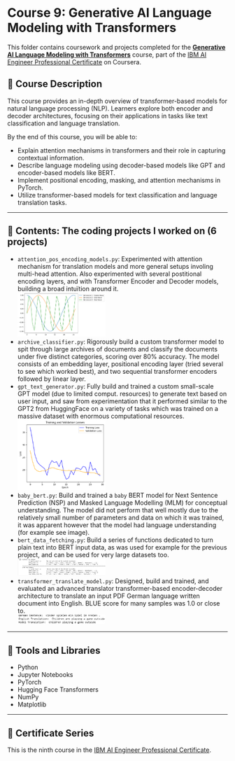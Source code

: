 # Course 9: Generative AI Language Modeling with Transformers

This folder contains coursework and projects completed for the **[Generative AI Language Modeling with Transformers](https://www.coursera.org/learn/generative-ai-language-modeling-with-transformers?specialization=ai-engineer)** course, part of the [IBM AI Engineer Professional Certificate](https://www.coursera.org/professional-certificates/ai-engineer) on Coursera.

## 🧠 Course Description

This course provides an in-depth overview of transformer-based models for natural language processing (NLP). Learners explore both encoder and decoder architectures, focusing on their applications in tasks like text classification and language translation.

By the end of this course, you will be able to:

- Explain attention mechanisms in transformers and their role in capturing contextual information.
- Describe language modeling using decoder-based models like GPT and encoder-based models like BERT.
- Implement positional encoding, masking, and attention mechanisms in PyTorch.
- Utilize transformer-based models for text classification and language translation tasks.

---

## 📂 Contents: The coding projects I worked on (6 projects)

- `attention_pos_encoding_models.py`: Experimented with attention mechanism for translation models and more general setups involing multi-head attention. Also experimented with several postitional encoding layers, and with Transformer Encoder and Decoder models, building a broad intuïtion around it. <br>
<img src="Images/cos_sin_waves.png" alt="cosinus_sinus_waves" width="200"/> <br>
- `archive_classifier.py`: Rigorously build a custom transformer model to spit through large archives of documents and classify the documents under five distinct categories, scoring over 80% accuracy. The model consists of an embedding layer, positional encoding layer (tried several to see which worked best), and two sequential transformer encoders followed by linear layer.
- `gpt_text_generator.py`: Fully build and trained a custom small-scale GPT model (due to limited comput. resources) to generate text based on user input, and saw from experimentation that it performed similar to the GPT2 from HuggingFace on a variety of tasks which was trained on a massive dataset with enormous computational resources. <br>
<img src="Images/model_training_gpt.png" alt="model_training_loss" width="200"/> <br>
- `baby_bert.py`: Build and trained a `baby` BERT model for Next Sentence Prediction (NSP) and Masked Language Modelling (MLM) for conceptual understanding. The model did not perform that well mostly due to the relatively small number of parameters and data on which it was trained, it was apparent however that the model had language understanding (for example see image). 
- `bert_data_fetching.py`: Build a series of functions dedicated to turn plain text into BERT input data, as was used for example for the previous project, and can be used for very large datasets too. <br>
<img src="Images/bert_input_generator.png" alt="transformed input data" width="200"/> <br>
- `transformer_translate_model.py`: Designed, build and trained, and evaluated an advanced translator transformer-based encoder-decoder architecture to translate an input PDF German language written document into English. BLUE score for many samples was 1.0 or close to. <br>
<img src="Images/model_translation.png" alt="transformed input data" width="200"/> <br>


---

## 🔧 Tools and Libraries

- Python
- Jupyter Notebooks
- PyTorch
- Hugging Face Transformers
- NumPy
- Matplotlib

---

## 📌 Certificate Series

This is the ninth course in the [IBM AI Engineer Professional Certificate](https://www.coursera.org/professional-certificates/ai-engineer).
